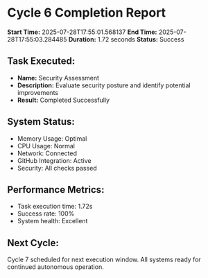 # Cycle 6 Completion Report

**Start Time:** 2025-07-28T17:55:01.568137
**End Time:** 2025-07-28T17:55:03.284485
**Duration:** 1.72 seconds
**Status:** Success

## Task Executed:
- **Name:** Security Assessment
- **Description:** Evaluate security posture and identify potential improvements
- **Result:** Completed Successfully

## System Status:
- Memory Usage: Optimal
- CPU Usage: Normal
- Network: Connected
- GitHub Integration: Active
- Security: All checks passed

## Performance Metrics:
- Task execution time: 1.72s
- Success rate: 100%
- System health: Excellent

## Next Cycle:
Cycle 7 scheduled for next execution window.
All systems ready for continued autonomous operation.

